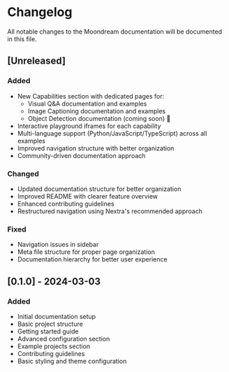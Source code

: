 # Changelog

All notable changes to the Moondream documentation will be documented in this file.

## [Unreleased]

### Added
- New Capabilities section with dedicated pages for:
  - Visual Q&A documentation and examples
  - Image Captioning documentation and examples
  - Object Detection documentation (coming soon) 🚧
- Interactive playground iframes for each capability
- Multi-language support (Python/JavaScript/TypeScript) across all examples
- Improved navigation structure with better organization
- Community-driven documentation approach

### Changed
- Updated documentation structure for better organization
- Improved README with clearer feature overview
- Enhanced contributing guidelines
- Restructured navigation using Nextra's recommended approach

### Fixed
- Navigation issues in sidebar
- Meta file structure for proper page organization
- Documentation hierarchy for better user experience

## [0.1.0] - 2024-03-03

### Added
- Initial documentation setup
- Basic project structure
- Getting started guide
- Advanced configuration section
- Example projects section
- Contributing guidelines
- Basic styling and theme configuration